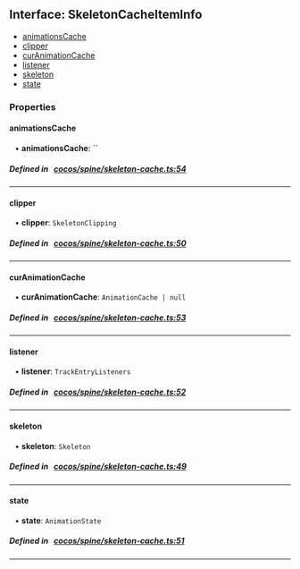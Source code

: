 ## Interface: SkeletonCacheItemInfo

- [animationsCache](#animationsCache)
- [clipper](#clipper)
- [curAnimationCache](#curAnimationCache)
- [listener](#listener)
- [skeleton](#skeleton)
- [state](#state)

### Properties

#### animationsCache

<div style="margin-left: 10px;">


• **animationsCache**: ``

</div>


##### Defined in &nbsp;   [cocos/spine/skeleton-cache.ts:54](https://github.com/cocos-creator/engine/blob/c7bf6b8a9/cocos/spine/skeleton-cache.ts#L54)&nbsp;

___
#### clipper

<div style="margin-left: 10px;">


• **clipper**: ``SkeletonClipping``

</div>


##### Defined in &nbsp;   [cocos/spine/skeleton-cache.ts:50](https://github.com/cocos-creator/engine/blob/c7bf6b8a9/cocos/spine/skeleton-cache.ts#L50)&nbsp;

___
#### curAnimationCache

<div style="margin-left: 10px;">


• **curAnimationCache**: ``AnimationCache | null``

</div>


##### Defined in &nbsp;   [cocos/spine/skeleton-cache.ts:53](https://github.com/cocos-creator/engine/blob/c7bf6b8a9/cocos/spine/skeleton-cache.ts#L53)&nbsp;

___
#### listener

<div style="margin-left: 10px;">


• **listener**: ``TrackEntryListeners``

</div>


##### Defined in &nbsp;   [cocos/spine/skeleton-cache.ts:52](https://github.com/cocos-creator/engine/blob/c7bf6b8a9/cocos/spine/skeleton-cache.ts#L52)&nbsp;

___
#### skeleton

<div style="margin-left: 10px;">


• **skeleton**: ``Skeleton``

</div>


##### Defined in &nbsp;   [cocos/spine/skeleton-cache.ts:49](https://github.com/cocos-creator/engine/blob/c7bf6b8a9/cocos/spine/skeleton-cache.ts#L49)&nbsp;

___
#### state

<div style="margin-left: 10px;">


• **state**: ``AnimationState``

</div>


##### Defined in &nbsp;   [cocos/spine/skeleton-cache.ts:51](https://github.com/cocos-creator/engine/blob/c7bf6b8a9/cocos/spine/skeleton-cache.ts#L51)&nbsp;

___
